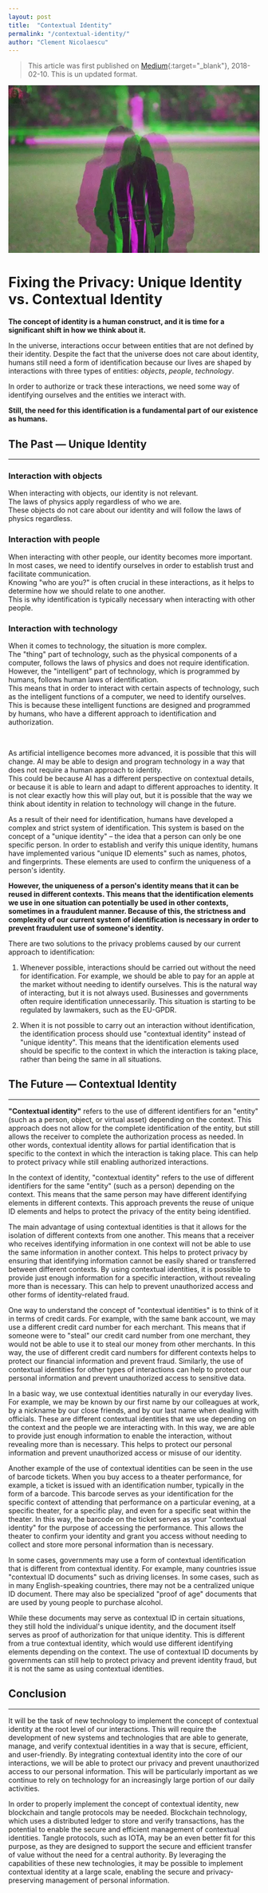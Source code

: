 ```yaml
---
layout: post
title:  "Contextual Identity"
permalink: "/contextual-identity/"
author: "Clement Nicolaescu"
---
```


>
> This article was first published on [Medium](https://medium.com/hackernoon/contextual-identity-fixing-the-privacy-a40ea7ce6b32){:target="_blank"}, 2018-02-10. This is un updated format.

![Contextual Identity](/images/posts/contextual_identity_picture.webp)


# Fixing the Privacy: Unique Identity vs. Contextual Identity


**The concept of identity is a human construct, and it is time for a significant shift in how we think about it.**

In the universe, interactions occur between entities that are not defined by their identity.
Despite the fact that the universe does not care about identity, humans still need a form of identification because our lives are shaped by interactions with three types of entities: *objects*, *people*, *technology*. 

In order to authorize or track these interactions, we need some way of identifying ourselves and the entities we interact with.   

**Still, the need for this identification is a fundamental part of our existence as humans.**



## The Past — Unique Identity

----------

### Interaction with objects

When interacting with objects, our identity is not relevant.   
The laws of physics apply regardless of who we are.    
These objects do not care about our identity and will follow the laws of physics regardless.

### Interaction with people

When interacting with other people, our identity becomes more important.    
In most cases, we need to identify ourselves in order to establish trust and facilitate communication.    
Knowing "who are you?" is often crucial in these interactions, as it helps to determine how we should relate to one another.    
This is why identification is typically necessary when interacting with other people.


### Interaction with technology

When it comes to technology, the situation is more complex.   
The "thing" part of technology, such as the physical components of a computer, follows the laws of physics and does not require identification.     
However, the "intelligent" part of technology, which is programmed by humans, follows human laws of identification.    
This means that in order to interact with certain aspects of technology, such as the intelligent functions of a computer, we need to identify ourselves.   
This is because these intelligent functions are designed and programmed by humans, who have a different approach to identification and authorization.


&nbsp;
&nbsp;
&nbsp;


As artificial intelligence becomes more advanced, it is possible that this will change. AI may be able to design and program technology in a way that does not require a human approach to identity.   
This could be because AI has a different perspective on contextual details, or because it is able to learn and adapt to different approaches to identity. It is not clear exactly how this will play out, but it is possible that the way we think about identity in relation to technology will change in the future.


As a result of their need for identification, humans have developed a complex and strict system of identification. This system is based on the concept of a "unique identity" – the idea that a person can only be one specific person. In order to establish and verify this unique identity, humans have implemented various "unique ID elements" such as names, photos, and fingerprints. These elements are used to confirm the uniqueness of a person's identity.   



**However, the uniqueness of a person's identity means that it can be reused in different contexts. This means that the identification elements we use in one situation can potentially be used in other contexts, sometimes in a fraudulent manner. Because of this, the strictness and complexity of our current system of identification is necessary in order to prevent fraudulent use of someone's identity.**


There are two solutions to the privacy problems caused by our current approach to identification:

1. Whenever possible, interactions should be carried out without the need for identification. For example, we should be able to pay for an apple at the market without needing to identify ourselves. This is the natural way of interacting, but it is not always used. Businesses and governments often require identification unnecessarily. This situation is starting to be regulated by lawmakers, such as the EU-GPDR.


2. When it is not possible to carry out an interaction without identification, the identification process should use "contextual identity" instead of "unique identity". This means that the identification elements used should be specific to the context in which the interaction is taking place, rather than being the same in all situations.


## The Future — Contextual Identity

----------


**"Contextual identity"** refers to the use of different identifiers for an "entity" (such as a person, object, or virtual asset) depending on the context. This approach does not allow for the complete identification of the entity, but still allows the receiver to complete the authorization process as needed. In other words, contextual identity allows for partial identification that is specific to the context in which the interaction is taking place. This can help to protect privacy while still enabling authorized interactions.

In the context of identity, "contextual identity" refers to the use of different identifiers for the same "entity" (such as a person) depending on the context. This means that the same person may have different identifying elements in different contexts. This approach prevents the reuse of unique ID elements and helps to protect the privacy of the entity being identified.



The main advantage of using contextual identities is that it allows for the isolation of different contexts from one another. This means that a receiver who receives identifying information in one context will not be able to use the same information in another context. This helps to protect privacy by ensuring that identifying information cannot be easily shared or transferred between different contexts. By using contextual identities, it is possible to provide just enough information for a specific interaction, without revealing more than is necessary. This can help to prevent unauthorized access and other forms of identity-related fraud.


One way to understand the concept of "contextual identities" is to think of it in terms of credit cards. For example, with the same bank account, we may use a different credit card number for each merchant. This means that if someone were to "steal" our credit card number from one merchant, they would not be able to use it to steal our money from other merchants. In this way, the use of different credit card numbers for different contexts helps to protect our financial information and prevent fraud. Similarly, the use of contextual identities for other types of interactions can help to protect our personal information and prevent unauthorized access to sensitive data.


In a basic way, we use contextual identities naturally in our everyday lives. For example, we may be known by our first name by our colleagues at work, by a nickname by our close friends, and by our last name when dealing with officials. These are different contextual identities that we use depending on the context and the people we are interacting with. In this way, we are able to provide just enough information to enable the interaction, without revealing more than is necessary. This helps to protect our personal information and prevent unauthorized access or misuse of our identity.


Another example of the use of contextual identities can be seen in the use of barcode tickets. When you buy access to a theater performance, for example, a ticket is issued with an identification number, typically in the form of a barcode. This barcode serves as your identification for the specific context of attending that performance on a particular evening, at a specific theater, for a specific play, and even for a specific seat within the theater. In this way, the barcode on the ticket serves as your "contextual identity" for the purpose of accessing the performance. This allows the theater to confirm your identity and grant you access without needing to collect and store more personal information than is necessary.


In some cases, governments may use a form of contextual identification that is different from contextual identity. For example, many countries issue "contextual ID documents" such as driving licenses. In some cases, such as in many English-speaking countries, there may not be a centralized unique ID document. There may also be specialized "proof of age" documents that are used by young people to purchase alcohol.

While these documents may serve as contextual ID in certain situations, they still hold the individual's unique identity, and the document itself serves as proof of authorization for that unique identity. This is different from a true contextual identity, which would use different identifying elements depending on the context. The use of contextual ID documents by governments can still help to protect privacy and prevent identity fraud, but it is not the same as using contextual identities.

## Conclusion

----------------

It will be the task of new technology to implement the concept of contextual identity at the root level of our interactions. This will require the development of new systems and technologies that are able to generate, manage, and verify contextual identities in a way that is secure, efficient, and user-friendly. By integrating contextual identity into the core of our interactions, we will be able to protect our privacy and prevent unauthorized access to our personal information. This will be particularly important as we continue to rely on technology for an increasingly large portion of our daily activities.


In order to properly implement the concept of contextual identity, new blockchain and tangle protocols may be needed. Blockchain technology, which uses a distributed ledger to store and verify transactions, has the potential to enable the secure and efficient management of contextual identities. Tangle protocols, such as IOTA, may be an even better fit for this purpose, as they are designed to support the secure and efficient transfer of value without the need for a central authority. By leveraging the capabilities of these new technologies, it may be possible to implement contextual identity at a large scale, enabling the secure and privacy-preserving management of personal information.
